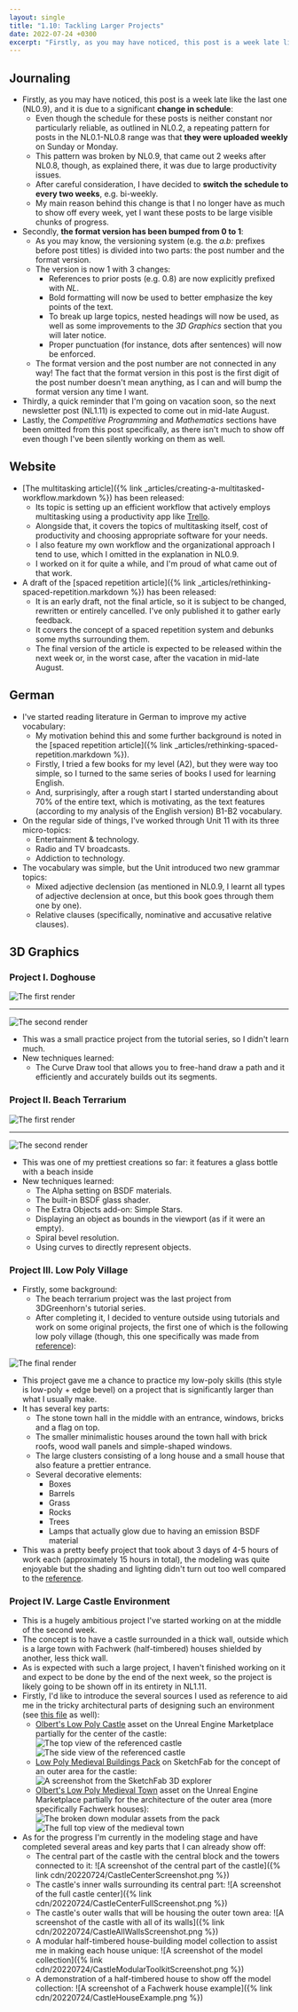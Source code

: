 ```yaml
---
layout: single
title: "1.10: Tackling Larger Projects"
date: 2022-07-24 +0300
excerpt: "Firstly, as you may have noticed, this post is a week late like the last one (NL0.9), and it is due to..."
---
```


## Journaling

- Firstly, as you may have noticed, this post is a week late like the last one (NL0.9), and it is due to a significant
  **change in schedule**:
  - Even though the schedule for these posts is neither constant nor particularly reliable, as outlined in NL0.2, a
    repeating pattern for posts in the NL0.1-NL0.8 range was that **they were uploaded weekly** on Sunday or Monday.
  - This pattern was broken by NL0.9, that came out 2 weeks after NL0.8, though, as explained there, it was due to
    large productivity issues.
  - After careful consideration, I have decided to **switch the schedule to every two weeks**, e.g. bi-weekly.
  - My main reason behind this change is that I no longer have as much to show off every week, yet I want these posts
    to be large visible chunks of progress.
- Secondly, **the format version has been bumped from 0 to 1**:
  - As you may know, the versioning system (e.g. the _a.b:_ prefixes before post titles) is divided into two parts:
    the post number and the format version.
  - The version is now 1 with 3 changes:
    - References to prior posts (e.g. 0.8) are now explicitly prefixed with _NL_.
    - Bold formatting will now be used to better emphasize the key points of the text.
    - To break up large topics, nested headings will now be used, as well as some improvements to the _3D Graphics_
      section that you will later notice.
    - Proper punctuation (for instance, dots after sentences) will now be enforced.
  - The format version and the post number are not connected in any way! The fact that the format version in this post
    is the first digit of the post number doesn't mean anything, as I can and will bump the format version any time I
    want.
- Thirdly, a quick reminder that I'm going on vacation soon, so the next newsletter post (NL1.11) is expected to come
 out in mid-late August.
- Lastly, the _Competitive Programming_ and _Mathematics_ sections have been omitted from this post specifically, as
  there isn't much to show off even though I've been silently working on them as well.

## Website

- [The multitasking article]({% link _articles/creating-a-multitasked-workflow.markdown %}) has been released:
  - Its topic is setting up an efficient workflow that actively employs multitasking using a productivity app like
    [Trello](https://trello.com).
  - Alongside that, it covers the topics of multitasking itself, cost of productivity and choosing appropriate software
    for your needs.
  - I also feature my own workflow and the organizational approach I tend to use, which I omitted in the explanation in
    NL0.9.
  - I worked on it for quite a while, and I'm proud of what came out of that work.
- A draft of the [spaced repetition article]({% link _articles/rethinking-spaced-repetition.markdown %}) has been
  released:
  - It is an early draft, not the final article, so it is subject to be changed, rewritten or entirely cancelled. I've
    only published it to gather early feedback.
  - It covers the concept of a spaced repetition system and debunks some myths surrounding them.
  - The final version of the article is expected to be released within the next week or, in the worst case, after the
    vacation in mid-late August.

## German

- I've started reading literature in German to improve my active vocabulary:
  - My motivation behind this and some further background is noted in the
    [spaced repetition article]({% link _articles/rethinking-spaced-repetition.markdown %}).
  - Firstly, I tried a few books for my level (A2), but they were way too simple, so I turned to the same series of
    books I used for learning English.
  - And, surprisingly, after a rough start I started understanding about 70% of the entire text, which is motivating,
    as the text features (according to my analysis of the English version) B1-B2 vocabulary.
- On the regular side of things, I've worked through Unit 11 with its three micro-topics:
  - Entertainment & technology.
  - Radio and TV broadcasts.
  - Addiction to technology.
- The vocabulary was simple, but the Unit introduced two new grammar topics:
  - Mixed adjective declension (as mentioned in NL0.9, I learnt all types of adjective declension at once, but this
    book goes through them one by one).
  - Relative clauses (specifically, nominative and accusative relative clauses).

## 3D Graphics

### Project I. Doghouse

![The first render](https://github.com/kanpov/3DProjects/raw/main/16_Doghouse/Render.png)

---

![The second render](https://github.com/kanpov/3DProjects/raw/main/16_Doghouse/RedoneRender.png)

- This was a small practice project from the tutorial series, so I didn't learn much.
- New techniques learned:
  - The Curve Draw tool that allows you to free-hand draw a path and it efficiently and accurately builds out its
    segments.

### Project II. Beach Terrarium

![The first render](https://github.com/kanpov/3DProjects/raw/main/17_BeachTerrarium/Render.png)

---

![The second render](https://github.com/kanpov/3DProjects/raw/main/17_BeachTerrarium/RedoneRender.png)

- This was one of my prettiest creations so far: it features a glass bottle with a beach inside
- New techniques learned:
  - The Alpha setting on BSDF materials.
  - The built-in BSDF glass shader.
  - The Extra Objects add-on: Simple Stars.
  - Displaying an object as bounds in the viewport (as if it were an empty).
  - Spiral bevel resolution.
  - Using curves to directly represent objects.

### Project III. Low Poly Village

- Firstly, some background:
  - The beach terrarium project was the last project from 3DGreenhorn's tutorial series.
  - After completing it, I decided to venture outside using tutorials and work on some original projects, the first one
    of which is the following low poly village (though, this one specifically was made from
    [reference](https://github.com/kanpov/3DProjects/raw/main/18_LowPolyVillage/Reference.png)):

![The final render](https://github.com/kanpov/3DProjects/raw/main/18_LowPolyVillage/Render.png)

- This project gave me a chance to practice my low-poly skills (this style is low-poly + edge bevel) on a project that
  is significantly larger than what I usually make.
- It has several key parts:
  - The stone town hall in the middle with an entrance, windows, bricks and a flag on top.
  - The smaller minimalistic houses around the town hall with brick roofs, wood wall panels and simple-shaped windows.
  - The large clusters consisting of a long house and a small house that also feature a prettier entrance.
  - Several decorative elements:
    - Boxes
    - Barrels
    - Grass
    - Rocks
    - Trees
    - Lamps that actually glow due to having an emission BSDF material
- This was a pretty beefy project that took about 3 days of 4-5 hours of work each (approximately 15 hours in total),
  the modeling was quite enjoyable but the shading and lighting didn't turn out too well compared to the
  [reference](https://github.com/kanpov/3DProjects/raw/main/18_LowPolyVillage/Reference.png).

### Project IV. Large Castle Environment

- This is a hugely ambitious project I've started working on at the middle of the second week.
- The concept is to have a castle surrounded in a thick wall, outside which is a large town with Fachwerk (half-timbered)
  houses shielded by another, less thick wall.
- As is expected with such a large project, I haven't finished working on it and expect to be done by the end of the
  next week, so the project is likely going to be shown off in its entirety in NL1.11.
- Firstly, I'd like to introduce the several sources I used as reference to aid me in the tricky architectural parts of
  designing such an environment (see
  [this file](https://github.com/kanpov/3DProjects/blob/main/19_LargeCastle/Credits.txt) as well):
  - [Olbert's Low Poly Castle](https://www.unrealengine.com/marketplace/en-US/product/olbert-s-low-poly-castle) asset
    on the Unreal Engine Marketplace partially for the center of the castle:
  ![The top view of the referenced castle](https://github.com/kanpov/3DProjects/raw/main/19_LargeCastle/Reference_TopView.png)
  ![The side view of the referenced castle](https://github.com/kanpov/3DProjects/raw/main/19_LargeCastle/Reference_SideView.png)
  - [Low Poly Medieval Buildings Pack](https://sketchfab.com/3d-models/low-poly-medieval-buildings-pack-part-1-33ef8ae21a3c4ac59b51995f1d40b3f6)
    on SketchFab for the concept of an outer area for the castle:
  ![A screenshot from the SketchFab 3D explorer](https://github.com/kanpov/3DProjects/raw/main/19_LargeCastle/Reference_FullEnvironment.jpg)
  - [Olbert's Low Poly Medieval Town](https://www.unrealengine.com/marketplace/en-US/product/olbert-s-low-poly-medieval-town)
    asset on the Unreal Engine Marketplace partially for the architecture of the outer area
    (more specifically Fachwerk houses):
  ![The broken down modular assets from the pack](https://github.com/kanpov/3DProjects/raw/main/19_LargeCastle/Reference_HouseModules.png)
  ![The full top view of the medieval town](https://github.com/kanpov/3DProjects/raw/main/19_LargeCastle/Reference_MedievalTown.png)
- As for the progress I'm currently in the modeling stage and have completed several areas and key parts that I can
  already show off:
  - The central part of the castle with the central block and the towers connected to it:
  ![A screenshot of the central part of the castle]({% link cdn/20220724/CastleCenterScreenshot.png %})
  - The castle's inner walls surrounding its central part:
  ![A screenshot of the full castle center]({% link cdn/20220724/CastleCenterFullScreenshot.png %})
  - The castle's outer walls that will be housing the outer town area:
  ![A screenshot of the castle with all of its walls]({% link cdn/20220724/CastleAllWallsScreenshot.png %})
  - A modular half-timbered house-building model collection to assist me in making each house unique:
  ![A screenshot of the model collection]({% link cdn/20220724/CastleModularToolkitScreenshot.png %})
  - A demonstration of a half-timbered house to show off the model collection:
  ![A screenshot of a Fachwerk house example]({% link cdn/20220724/CastleHouseExample.png %})
